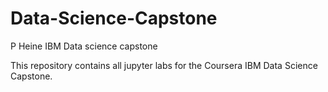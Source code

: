 # Data-Science-Capstone
P Heine IBM Data science capstone

This repository contains all jupyter labs for the Coursera IBM Data Science Capstone.
